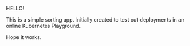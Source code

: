 HELLO!

This is a simple sorting app.
Initially created to test out deployments in an online Kubernetes Playground.

Hope it works.